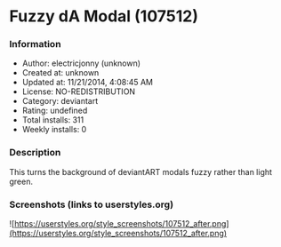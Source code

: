 # Fuzzy dA Modal (107512)

### Information
- Author: electricjonny (unknown)
- Created at: unknown
- Updated at: 11/21/2014, 4:08:45 AM
- License: NO-REDISTRIBUTION
- Category: deviantart
- Rating: undefined
- Total installs: 311
- Weekly installs: 0


### Description
This turns the background of deviantART modals fuzzy rather than light green.


### Screenshots (links to userstyles.org)
![https://userstyles.org/style_screenshots/107512_after.png](https://userstyles.org/style_screenshots/107512_after.png)


